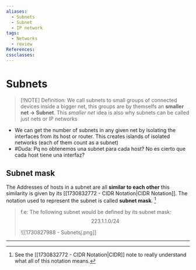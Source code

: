 ```yaml
---
aliases:
  - Subnets
  - Subnet
  - IP network
tags:
  - Networks
  - review
References: 
cssclasses:
---
```

# Subnets

> [!NOTE] Definition: 
> We call subnets to small groups of connected devices inside a bigger net, this groups are by themselfs an **smaller net → Subnet**. 
> This *smaller net* idea is also why subnets can be called just nets or IP networks

+ We can get the number of subnets in any given net by isolating the interfaces from its host or router. This creates islands of isolated networks (each of them count as a subnet)
+ #Duda: Pq no obtenemos una subnet para cada host? No es cierto que cada host tiene una interfaz?
## Subnet mask
The Addresses of hosts in a subnet are all **similar to each other** this similarity is given by its [[1730832772 - CIDR Notation|CIDR Notation]]. The notation used to represent the subnet is called **subnet mask**. [^1]

> f.e: The following subnet would be defined by its subnet mask:
> $$223.1.1.0/24$$
> 
>![[1730827988 - Subnetsj.png]]

***
[^1]: See the [[1730832772 - CIDR Notation|CIDR]] note to really understand what all of this notation means.